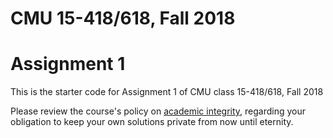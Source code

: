 # CMU 15-418/618, Fall 2018

# Assignment 1

This is the starter code for Assignment 1 of CMU class 15-418/618, Fall 2018

Please review the course's policy on [academic
integrity](http://www.cs.cmu.edu/~418/academicintegrity.html),
regarding your obligation to keep your own solutions private from now
until eternity.





